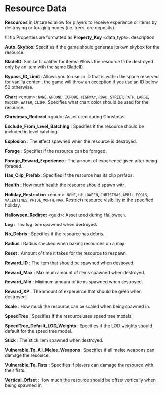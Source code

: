 # Resource Data

**Resources** in Unturned allow for players to receive experience or items by destroying or foraging nodes (i.e. trees, ore deposits).

!!! tip
    Properties are formatted as **Property_Key** \<data_type>\: description

__Auto_Skybox__: Specifies if the game should generate its own skybox for the resource.

__BladeID__: Similar to caliber for items. Allows the resource to be destroyed only by an item with the same BladeID.

__Bypass_ID_Limit__ <flag>: Allows you to use an ID that is within the space reserved for vanilla content, the game will throw an exception if you use an ID below 50 otherwise.

__Chart__ &lt;enum&gt;: `NONE`, `GROUND`, `IGNORE`, `HIGHWAY`, `ROAD`, `STREET`, `PATH`, `LARGE`, `MEDIUM`, `WATER`, `CLIFF`. Specifies what chart color should be used for the resource.

__Christmas_Redirect__ &lt;guid&gt;: Asset used during Christmas.

__Exclude_From_Level_Batching__ <boolean>: Specifies if the resource should be included in level batching.

__Explosion__ <guidOrLegacy>: The effect spawned when the resource is destroyed.

__Forage__ <flag>: Specifies if the resource can be foraged.

__Forage_Reward_Experience__ <uint32>: The amount of experience given after being foraged.

__Has_Clip_Prefab__ <boolean>: Specifies if the resource has its clip prefabs.

__Health__ <uint16>: How much health the resource should spawn with.

__Holiday_Restriction__ &lt;enum&gt;: `NONE`, `HALLOWEEN`, `CHRISTMAS`, `APRIL_FOOLS`, `VALENTINES`, `PRIDE_MONTH`, `MAX`. Restricts resource visibility to the specified holiday.

__Halloween_Redirect__ &lt;guid&gt;: Asset used during Halloween.

__Log__ <uint16>: The log item spawned when destroyed.

__No_Debris__ <flag>: Specifies if the resource has debris.

__Radius__ <float>: Radius checked when baking resources on a map.

__Reset__ <float>: Amount of time it takes for the resource to respawn.

__Reward_ID__ <uint16>: The item that should be spawned when destroyed.

__Reward_Max__ <uint8>: Maximum amount of items spawned when destroyed.

__Reward_Min__ <uint8>: Minimum amount of items spawned when destroyed.

__Reward_XP__ <uint32>: The amount of experience that should be given when destroyed.

__Scale__ <float>: How much the resource can be scaled when being spawned in.

__SpeedTree__ <flag>: Specifies if the resource uses speed tree models.

__SpeedTree_Default_LOD_Weights__ <flag>: Specifies if the LOD weights should default for the speed tree model.

__Stick__ <uint16>: The stick item spawned when destroyed.

__Vulnerable_To_All_Melee_Weapons__ <boolean>: Specifies if all melee weapons can damage the resource.

__Vulnerable_To_Fists__ <boolean>: Specifies if players can damage the resource with their fists.

__Vertical_Offset__ <float>: How much the resource should be offset vertically when being spawned in.
